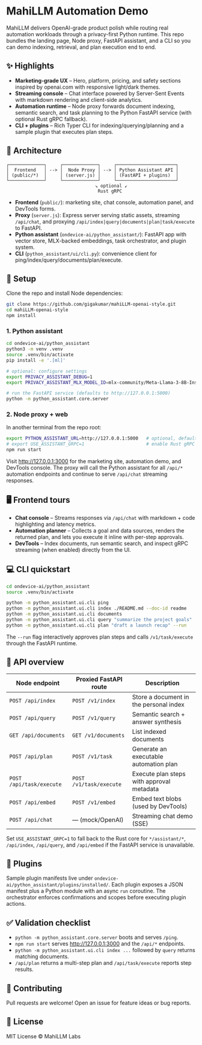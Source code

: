 # MahiLLM Automation Demo

MahiLLM delivers OpenAI-grade product polish while routing real automation workloads through a privacy-first Python runtime. This repo bundles the landing page, Node proxy, FastAPI assistant, and a CLI so you can demo indexing, retrieval, and plan execution end to end.

## ✨ Highlights

- **Marketing-grade UX** – Hero, platform, pricing, and safety sections inspired by openai.com with responsive light/dark themes.
- **Streaming console** – Chat interface powered by Server-Sent Events with markdown rendering and client-side analytics.
- **Automation runtime** – Node proxy forwards document indexing, semantic search, and task planning to the Python FastAPI service (with optional Rust gRPC fallback).
- **CLI + plugins** – Rich Typer CLI for indexing/querying/planning and a sample plugin that executes plan steps.

## 🧭 Architecture

```
┌─────────────┐     ┌─────────────┐     ┌──────────────────────┐
│  Frontend   │ --> │  Node Proxy │ --> │ Python Assistant API │
│ (public/*)  │     │ (server.js) │     │ (FastAPI + plugins)  │
└─────────────┘     └─────────────┘     └──────────────────────┘
                                 ↘ optional ↙
                                  Rust gRPC
```

- **Frontend** (`public/`): marketing site, chat console, automation panel, and DevTools forms.
- **Proxy** (`server.js`): Express server serving static assets, streaming `/api/chat`, and proxying `/api/index|query|documents|plan|task/execute` to FastAPI.
- **Python assistant** (`ondevice-ai/python_assistant/`): FastAPI app with vector store, MLX-backed embeddings, task orchestrator, and plugin system.
- **CLI** (`python_assistant/ui/cli.py`): convenience client for ping/index/query/documents/plan/execute.

## 🔧 Setup

Clone the repo and install Node dependencies:

```bash
git clone https://github.com/gigakumar/mahiLLM-openai-style.git
cd mahiLLM-openai-style
npm install
```

### 1. Python assistant

```bash
cd ondevice-ai/python_assistant
python3 -m venv .venv
source .venv/bin/activate
pip install -e '.[ml]'

# optional: configure settings
export PRIVACY_ASSISTANT_DEBUG=1
export PRIVACY_ASSISTANT_MLX_MODEL_ID=mlx-community/Meta-Llama-3-8B-Instruct

# run the FastAPI service (defaults to http://127.0.0.1:5000)
python -m python_assistant.core.server
```

### 2. Node proxy + web

In another terminal from the repo root:

```bash
export PYTHON_ASSISTANT_URL=http://127.0.0.1:5000   # optional, defaults to this value
# export USE_ASSISTANT_GRPC=1                       # enable Rust gRPC fallback if available
npm run start
```

Visit <http://127.0.0.1:3000> for the marketing site, automation demo, and DevTools console. The proxy will call the Python assistant for all `/api/*` automation endpoints and continue to serve `/api/chat` streaming responses.

## 🖥️ Frontend tours

- **Chat console** – Streams responses via `/api/chat` with markdown + code highlighting and latency metrics.
- **Automation planner** – Collects a goal and data sources, renders the returned plan, and lets you execute it inline with per-step approvals.
- **DevTools** – Index documents, run semantic search, and inspect gRPC streaming (when enabled) directly from the UI.

## 💻 CLI quickstart

```bash
cd ondevice-ai/python_assistant
source .venv/bin/activate

python -m python_assistant.ui.cli ping
python -m python_assistant.ui.cli index ./README.md --doc-id readme
python -m python_assistant.ui.cli documents
python -m python_assistant.ui.cli query "summarize the project goals"
python -m python_assistant.ui.cli plan "draft a launch recap" --run
```

The `--run` flag interactively approves plan steps and calls `/v1/task/execute` through the FastAPI runtime.

## 🔌 API overview

| Node endpoint            | Proxied FastAPI route | Description                               |
|--------------------------|-----------------------|-------------------------------------------|
| `POST /api/index`        | `POST /v1/index`      | Store a document in the personal index     |
| `POST /api/query`        | `POST /v1/query`      | Semantic search + answer synthesis         |
| `GET /api/documents`     | `GET /v1/documents`   | List indexed documents                     |
| `POST /api/plan`         | `POST /v1/task`       | Generate an executable automation plan     |
| `POST /api/task/execute` | `POST /v1/task/execute`| Execute plan steps with approval metadata |
| `POST /api/embed`        | `POST /v1/embed`      | Embed text blobs (used by DevTools)        |
| `POST /api/chat`         | — (mock/OpenAI)       | Streaming chat demo (SSE)                  |

Set `USE_ASSISTANT_GRPC=1` to fall back to the Rust core for `*/assistant/*`, `/api/index`, `/api/query`, and `/api/embed` if the FastAPI service is unavailable.

## 🧩 Plugins

Sample plugin manifests live under `ondevice-ai/python_assistant/plugins/installed/`. Each plugin exposes a JSON manifest plus a Python module with an async `run` coroutine. The orchestrator enforces confirmations and scopes before executing plugin actions.

## ✅ Validation checklist

- `python -m python_assistant.core.server` boots and serves `/ping`.
- `npm run start` serves <http://127.0.0.1:3000> and the `/api/*` endpoints.
- `python -m python_assistant.ui.cli index ...` followed by `query` returns matching documents.
- `/api/plan` returns a multi-step plan and `/api/task/execute` reports step results.

## 🤝 Contributing

Pull requests are welcome! Open an issue for feature ideas or bug reports.

## 📄 License

MIT License © MahiLLM Labs
